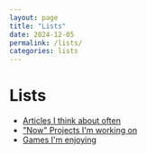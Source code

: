 ```yaml
--- 
layout: page
title: "Lists"
date: 2024-12-05
permalink: /lists/
categories: lists
---
```


# Lists

- [Articles I think about often](/articles.md)
- ["Now" Projects I'm working on](/now-projects.md)
- [Games I'm enjoying](games.md)
